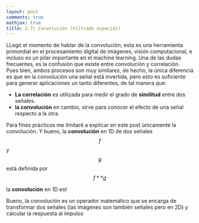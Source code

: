 ```yaml
---
layout: post
comments: true
mathjax: true
title: 2.7| Convolución (Filtrado espacial)
--- 
```


LLegó el momento de hablar de la convolución, esta es una herramienta primordial en el procesamiento digital de imágenes, visión computacional, e incluso es un pilar importante en el machine learning. Una de las dudas frecuentes, es la confusión que existe entre convolución y correlación. Pues bien, ambos procesos son muy similares, de hecho, la única diferencia es que en la convolución una señal está invertida, pero esto es suficiente para generar aplicaciones un tanto diferentes, de tal manera que:

* __La correlación__ es utilizada para medir el grado de __similitud__ entre dos señales.
* __la convolución__ en cambio, sirve para conocer el efecto de una señal respecto a la otra.

Para fines prácticos me limitaré a explicar en este post únicamente la convolución. Y bueno, la __convolución__ en 1D de dos señales $$f$$ y $$g$$ está definida por $$f * \ast g$$

la __convolución__ en 1D est



Bueno, la convolución es un operador matemático que se encarga de transformar dos señales (las imágenes son también señales pero en 2D) y calcular la respuesta al impulso
